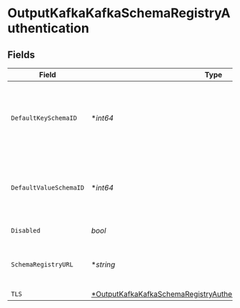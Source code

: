 # OutputKafkaKafkaSchemaRegistryAuthentication


## Fields

| Field                                                                                                                                                          | Type                                                                                                                                                           | Required                                                                                                                                                       | Description                                                                                                                                                    |
| -------------------------------------------------------------------------------------------------------------------------------------------------------------- | -------------------------------------------------------------------------------------------------------------------------------------------------------------- | -------------------------------------------------------------------------------------------------------------------------------------------------------------- | -------------------------------------------------------------------------------------------------------------------------------------------------------------- |
| `DefaultKeySchemaID`                                                                                                                                           | **int64*                                                                                                                                                       | :heavy_minus_sign:                                                                                                                                             | Used when __keySchemaIdOut is not present, to transform key values, leave blank if key transformation is not required by default.                              |
| `DefaultValueSchemaID`                                                                                                                                         | **int64*                                                                                                                                                       | :heavy_minus_sign:                                                                                                                                             | Used when __valueSchemaIdOut is not present, to transform _raw, leave blank if value transformation is not required by default.                                |
| `Disabled`                                                                                                                                                     | *bool*                                                                                                                                                         | :heavy_check_mark:                                                                                                                                             | Enable Schema Registry                                                                                                                                         |
| `SchemaRegistryURL`                                                                                                                                            | **string*                                                                                                                                                      | :heavy_minus_sign:                                                                                                                                             | URL for access to the Confluent Schema Registry, i.e.: http://localhost:8081                                                                                   |
| `TLS`                                                                                                                                                          | [*OutputKafkaKafkaSchemaRegistryAuthenticationTLSSettingsClientSide](../../models/shared/outputkafkakafkaschemaregistryauthenticationtlssettingsclientside.md) | :heavy_minus_sign:                                                                                                                                             | N/A                                                                                                                                                            |